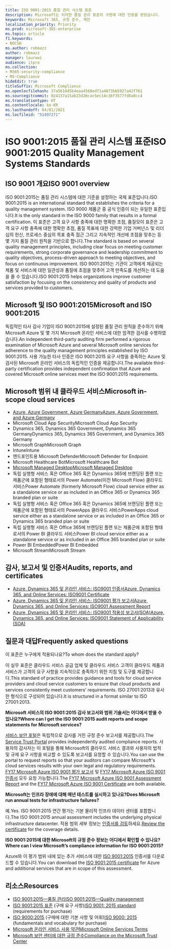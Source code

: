 ```yaml
---
title: ISO 9001:2015 품질 관리 시스템 표준
description: Microsoft는 이러한 품질 관리 표준의 구현에 대한 인증을 받았습니다.
keywords: Microsoft 365, 규정 준수, 제안
localization_priority: Priority
ms.prod: microsoft-365-enterprise
ms.topic: article
f1.keywords:
- NOCSH
ms.author: robmazz
author: robmazz
manager: laurawi
audience: itpro
ms.collection:
- M365-security-compliance
- MS-Compliance
hideEdit: true
titleSuffix: Microsoft Compliance
ms.openlocfilehash: 37a561845b4eaa4568ed71a4873bb5927a42f761
ms.sourcegitcommit: 024137a15ab23d26cac5ec14c36f3577fd8a0cc4
ms.translationtype: HT
ms.contentlocale: ko-KR
ms.lasthandoff: 04/01/2021
ms.locfileid: "51497271"
---
```

# <a name="iso-90012015-quality-management-systems-standards"></a><span data-ttu-id="ab5db-104">ISO 9001:2015 품질 관리 시스템 표준</span><span class="sxs-lookup"><span data-stu-id="ab5db-104">ISO 9001:2015 Quality Management Systems Standards</span></span>

## <a name="iso-9001-overview"></a><span data-ttu-id="ab5db-105">ISO 9001 개요</span><span class="sxs-lookup"><span data-stu-id="ab5db-105">ISO 9001 overview</span></span>

<span data-ttu-id="ab5db-106">ISO 9001:2015는 품질 관리 시스템에 대한 기준을 설정하는 국제 표준입니다.</span><span class="sxs-lookup"><span data-stu-id="ab5db-106">ISO 9001:2015 is an international standard that establishes the criteria for a quality management system.</span></span> <span data-ttu-id="ab5db-107">ISO 9000 제품군 중 공식 인증이 되는 유일한 표준입니다.</span><span class="sxs-lookup"><span data-stu-id="ab5db-107">It is the only standard in the ISO 9000 family that results in a formal certification.</span></span> <span data-ttu-id="ab5db-108">이 표준은 고객 요구 사항 충족에 대한 명확한 초점, 품질모이 표준은 고객 요구 사항 충족에 대한 명확한 초점, 품질 목표에 대한 강력한 기업 거버넌스 및 리더십의 헌신, 프로세스 중심의 목표 충족 접근 그리고 지속적인 개선에 초점을 맞추는 등 몇 가지 품질 관리 원칙을 기반으로 합니다.</span><span class="sxs-lookup"><span data-stu-id="ab5db-108">The standard is based on several quality management principles, including clear focus on meeting customer requirements, strong corporate governance and leadership commitment to quality objectives, process-driven approach to meeting objectives, and focus on continuous improvement.</span></span> <span data-ttu-id="ab5db-109">ISO 9001:2015는 기관이 고객에게 제공되는 제품 및 서비스에 대한 일관성과 품질에 초점을 맞추어 고객 만족도를 개선하는 데 도움을 줄 수 있습니다.</span><span class="sxs-lookup"><span data-stu-id="ab5db-109">ISO 9001:2015 helps organizations improve customer satisfaction by focusing on the consistency and quality of products and services provided to customers.</span></span>

## <a name="microsoft-and-iso-90012015"></a><span data-ttu-id="ab5db-110">Microsoft 및 ISO 9001:2015</span><span class="sxs-lookup"><span data-stu-id="ab5db-110">Microsoft and ISO 9001:2015</span></span>

<span data-ttu-id="ab5db-111">독립적인 타사 감사 기업이 ISO 9001:2015에 설정된 품질 관리 원칙을 준수하기 위해 Microsoft Azure 및 몇 가지 Microsoft 온라인 서비스에 대한 엄격한 검사를 수행하였습니다.</span><span class="sxs-lookup"><span data-stu-id="ab5db-111">An independent third-party auditing firm performed a rigorous examination of Microsoft Azure and several Microsoft online services for adherence to the quality management principles established by ISO 9001:2015.</span></span> <span data-ttu-id="ab5db-112">사용 가능한 타사 인증은 ISO 9001:2015 요구 사항을 충족하는 Azure 및 검사된 Microsoft 온라인 서비스의 독립적인 인증을 제공합니다.</span><span class="sxs-lookup"><span data-stu-id="ab5db-112">The available third-party certification provides independent confirmation that Azure and covered Microsoft online services meet the ISO 9001:2015 requirements.</span></span>

## <a name="microsoft-in-scope-cloud-services"></a><span data-ttu-id="ab5db-113">Microsoft 범위 내 클라우드 서비스</span><span class="sxs-lookup"><span data-stu-id="ab5db-113">Microsoft in-scope cloud services</span></span>

- [<span data-ttu-id="ab5db-114">Azure, Azure Government, Azure Germany</span><span class="sxs-lookup"><span data-stu-id="ab5db-114">Azure, Azure Government, and Azure Germany</span></span>](https://aka.ms/AzureCompliance)
- <span data-ttu-id="ab5db-115">Microsoft Cloud App Security</span><span class="sxs-lookup"><span data-stu-id="ab5db-115">Microsoft Cloud App Security</span></span>
- <span data-ttu-id="ab5db-116">Dynamics 365, Dynamics 365 Government, Dynamics 365 Germany</span><span class="sxs-lookup"><span data-stu-id="ab5db-116">Dynamics 365, Dynamics 365 Government, and Dynamics 365 Germany</span></span>
- <span data-ttu-id="ab5db-117">Microsoft Graph</span><span class="sxs-lookup"><span data-stu-id="ab5db-117">Microsoft Graph</span></span>
- <span data-ttu-id="ab5db-118">Intune</span><span class="sxs-lookup"><span data-stu-id="ab5db-118">Intune</span></span>
- <span data-ttu-id="ab5db-119">엔드포인트용 Microsoft Defender</span><span class="sxs-lookup"><span data-stu-id="ab5db-119">Microsoft Defender for Endpoint</span></span>
- <span data-ttu-id="ab5db-120">Microsoft Healthcare Bot</span><span class="sxs-lookup"><span data-stu-id="ab5db-120">Microsoft Healthcare Bot</span></span>
- [<span data-ttu-id="ab5db-121">Microsoft Managed Desktop</span><span class="sxs-lookup"><span data-stu-id="ab5db-121">Microsoft Managed Desktop</span></span>](/microsoft-365/managed-desktop/intro/compliance)
- <span data-ttu-id="ab5db-122">독립 실행형 서비스 혹은 Office 365 혹은 Dynamics 365에 브랜딩된 플랜 또는 제품군에 포함된 형태로서의 Power Automate(이전 Microsoft Flow) 클라우드 서비스</span><span class="sxs-lookup"><span data-stu-id="ab5db-122">Power Automate (formerly Microsoft Flow) cloud service either as a standalone service or as included in an Office 365 or Dynamics 365 branded plan or suite</span></span>
- <span data-ttu-id="ab5db-123">독립 실행형 서비스 혹은 Office 365 혹은 Dynamics 365에 브랜딩된 플랜 또는 제품군에 포함된 형태로서의 PowerApps 클라우드 서비스</span><span class="sxs-lookup"><span data-stu-id="ab5db-123">PowerApps cloud service either as a standalone service or as included in an Office 365 or Dynamics 365 branded plan or suite</span></span>
- <span data-ttu-id="ab5db-124">독립 실행형 서비스 혹은 Office 365에 브랜딩된 플랜 또는 제품군에 포함된 형태로서의 Power BI 클라우드 서비스</span><span class="sxs-lookup"><span data-stu-id="ab5db-124">Power BI cloud service either as a standalone service or as included in an Office 365 branded plan or suite</span></span>
- <span data-ttu-id="ab5db-125">Power BI Embedded</span><span class="sxs-lookup"><span data-stu-id="ab5db-125">Power BI Embedded</span></span>
- <span data-ttu-id="ab5db-126">Microsoft Stream</span><span class="sxs-lookup"><span data-stu-id="ab5db-126">Microsoft Stream</span></span>

## <a name="audits-reports-and-certificates"></a><span data-ttu-id="ab5db-127">감사, 보고서 및 인증서</span><span class="sxs-lookup"><span data-stu-id="ab5db-127">Audits, reports, and certificates</span></span>

- [<span data-ttu-id="ab5db-128">Azure, Dynamics 365 및 온라인 서비스: ISO9001 인증서</span><span class="sxs-lookup"><span data-stu-id="ab5db-128">Azure, Dynamics 365, and Online Services: ISO9001 Certificate</span></span>](https://aka.ms/azureiso9001cert)
- [<span data-ttu-id="ab5db-129">Azure, Dynamics 365 및 온라인 서비스: ISO9001 평가 보고서</span><span class="sxs-lookup"><span data-stu-id="ab5db-129">Azure, Dynamics 365, and Online Services: ISO9001 Assessment Report</span></span>](https://aka.ms/azureiso9001report)
- [<span data-ttu-id="ab5db-130">Azure, Dynamics 365 및 온라인 서비스: ISO9001 적용성 보고서(SOA)</span><span class="sxs-lookup"><span data-stu-id="ab5db-130">Azure, Dynamics 365, and Online Services: ISO9001 Statement of Applicability (SOA)</span></span>](https://aka.ms/azureiso9001soa)

## <a name="frequently-asked-questions"></a><span data-ttu-id="ab5db-131">질문과 대답</span><span class="sxs-lookup"><span data-stu-id="ab5db-131">Frequently asked questions</span></span>

<span data-ttu-id="ab5db-132">이 표준은 누구에게 적용되나요?</span><span class="sxs-lookup"><span data-stu-id="ab5db-132">To whom does the standard apply?</span></span>

<span data-ttu-id="ab5db-133">이 실무 표준은 클라우드 서비스 공급 업체 및 클라우드 서비스 고객이 클라우드 제품과 서비스가 고객의 요구 사항을 지속적으로 충족하기 위한 지침 및 도구를 제공합니다.</span><span class="sxs-lookup"><span data-stu-id="ab5db-133">This standard of practice provides guidance and tools for cloud service providers and cloud service customers to ensure that cloud products and services consistently meet customers’ requirements.</span></span> <span data-ttu-id="ab5db-134">ISO 27001:2013과 유사한 형식으로 구성되어 있습니다.</span><span class="sxs-lookup"><span data-stu-id="ab5db-134">It is structured in a format similar to ISO 27001:2013.</span></span>

<span data-ttu-id="ab5db-135">**Microsoft 서비스의 ISO 9001:2015 감사 보고서와 범위 기술서는 어디에서 받을 수 있나요?**</span><span class="sxs-lookup"><span data-stu-id="ab5db-135">**Where can I get the ISO 9001:2015 audit reports and scope statements for Microsoft services?**</span></span>

<span data-ttu-id="ab5db-136">[서비스 보안 포털](/microsoft-365/compliance/get-started-with-service-trust-portal)은 독립적으로 감사를 거친 규정 준수 보고서를 제공합니다.</span><span class="sxs-lookup"><span data-stu-id="ab5db-136">The [Service Trust Portal](/microsoft-365/compliance/get-started-with-service-trust-portal) provides independently audited compliance reports.</span></span> <span data-ttu-id="ab5db-137">사용자의 감사자는 이 포털을 통해 Microsoft의 클라우드 서비스 결과와 사용자의 법적 및 규제 요구 사항을 비교할 수 있도록 보고서를 요청할 수 있습니다.</span><span class="sxs-lookup"><span data-stu-id="ab5db-137">You can use the portal to request reports so that your auditors can compare Microsoft's cloud services results with your own legal and regulatory requirements.</span></span> <span data-ttu-id="ab5db-138">[FY17 Microsoft Azure ISO 9001 평가 보고서](https://www.microsoft.com/?ref=aka) 및 [FY17 Microsoft Azure ISO 9001 인증서](https://www.microsoft.com/?ref=aka) 모두 요청 가능합니다.</span><span class="sxs-lookup"><span data-stu-id="ab5db-138">The [FY17 Microsoft Azure ISO 9001 Assessment Report](https://www.microsoft.com/?ref=aka) and the [FY17 Microsoft Azure ISO 9001 Certificate](https://www.microsoft.com/?ref=aka) are both available.</span></span>

<span data-ttu-id="ab5db-139">**Microsoft는 인프라 장애에 대해 매년 테스트를 실시하고 있나요?**</span><span class="sxs-lookup"><span data-stu-id="ab5db-139">**Does Microsoft run annual tests for infrastructure failures?**</span></span>

<span data-ttu-id="ab5db-140">예.</span><span class="sxs-lookup"><span data-stu-id="ab5db-140">Yes.</span></span> <span data-ttu-id="ab5db-141">ISO 9001:2015 연간 평가는 기본 물리적 인프라 데이터 센터를 포함합니다.</span><span class="sxs-lookup"><span data-stu-id="ab5db-141">The ISO 9001:2015 annual assessment includes the underlying physical infrastructure datacenter.</span></span> <span data-ttu-id="ab5db-142">적용 범위 세부 정보는 [인증서를 검토](https://www.microsoft.com/?ref=aka)하세요.</span><span class="sxs-lookup"><span data-stu-id="ab5db-142">[Review the certificate](https://www.microsoft.com/?ref=aka) for the coverage details.</span></span>

<span data-ttu-id="ab5db-143">**ISO 9001:2015에 대한 Microsoft의 규정 준수 정보는 어디에서 확인할 수 있나요?**</span><span class="sxs-lookup"><span data-stu-id="ab5db-143">**Where can I view Microsoft’s compliance information for ISO 9001:2015?**</span></span>

<span data-ttu-id="ab5db-144">Azure와 이 평가 범위 내에 있는 추가 서비스에 대한 [ISO 9001:2015](https://www.microsoft.com/?ref=aka) 인증서를 다운로드할 수 있습니다.</span><span class="sxs-lookup"><span data-stu-id="ab5db-144">You can download the [ISO 9001:2015 certificate](https://www.microsoft.com/?ref=aka) for Azure and additional services that are in scope of this assessment.</span></span>

## <a name="resources"></a><span data-ttu-id="ab5db-145">리소스</span><span class="sxs-lookup"><span data-stu-id="ab5db-145">Resources</span></span>

- [<span data-ttu-id="ab5db-146">ISO 9001:2015—품질 관리</span><span class="sxs-lookup"><span data-stu-id="ab5db-146">ISO 9001:2015—Quality management</span></span>](https://www.iso.org/iso-9001-quality-management.html)
- <span data-ttu-id="ab5db-147">[ISO 9001:2015 표준](https://www.iso.org/standard/62085.html) (구매 요구 사항)</span><span class="sxs-lookup"><span data-stu-id="ab5db-147">[ISO 9001: 2015 standard](https://www.iso.org/standard/62085.html) (requirements for purchase)</span></span>
- <span data-ttu-id="ab5db-148">[ISO 9000:2015](https://www.iso.org/standard/45481.html) (구매에 대한 기본 사항 및 어휘)</span><span class="sxs-lookup"><span data-stu-id="ab5db-148">[ISO 9000: 2015](https://www.iso.org/standard/45481.html) (fundamentals and vocabulary for purchase)</span></span>
- [<span data-ttu-id="ab5db-149">Microsoft 온라인 서비스 사용 약관</span><span class="sxs-lookup"><span data-stu-id="ab5db-149">Microsoft Online Services Terms</span></span>](https://aka.ms/Online-Services-Terms)
- [<span data-ttu-id="ab5db-150">Microsoft 보안 센터에 대한 규정 준수</span><span class="sxs-lookup"><span data-stu-id="ab5db-150">Compliance on the Microsoft Trust Center</span></span>](https://www.microsoft.com/trust-center/compliance/compliance-overview)
